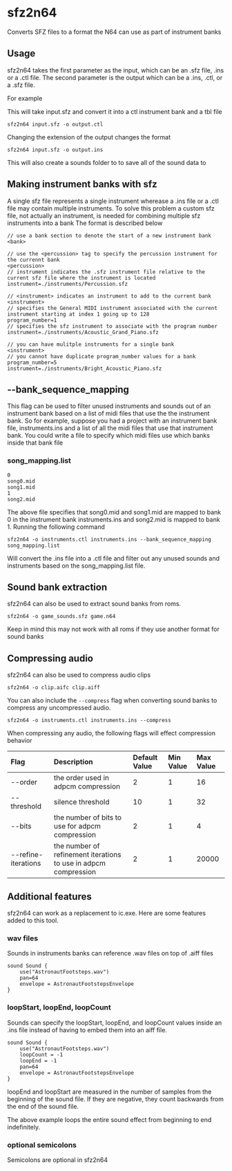 # sfz2n64

Converts SFZ files to a format the N64 can use as part of instrument banks

## Usage

sfz2n64 takes the first parameter as the input, which can be an .sfz file, .ins or a .ctl file. The second parameter is the output which can be a .ins, .ctl, or a .sfz file.

For example

This will take input.sfz and convert it into a ctl instrument bank and a tbl file

```
sfz2n64 input.sfz -o output.ctl
```

Changing the extension of the output changes the format

```
sfz2n64 input.sfz -o output.ins
```

This will also create a sounds folder to to save all of the sound data to

## Making instrument banks with sfz

A single sfz file represents a single instrument wherease a .ins file or a .ctl file
may contain multiple instruments. To solve this problem a custom sfz file, not actually an instrument, is needed for combining multiple sfz instruments into a bank The format is described below

```
// use a bank section to denote the start of a new instrument bank
<bank>

// use the <percussion> tag to specify the percussion instrument for the currennt bank
<percussion>
// instrument indicates the .sfz instrument file relative to the current sfz file where the instrument is located
instrument=./instruments/Percussion.sfz

// <instrument> indicates an instrument to add to the current bank
<instrument>
// specifies the General MIDI instrument associated with the current instrument starting at index 1 going up to 128
program_number=1
// specifies the sfz instrument to associate with the program number
instrument=./instruments/Acoustic_Grand_Piano.sfz

// you can have mulitple instruments for a single bank
<instrument>
// you cannot have duplicate program_number values for a bank
program_number=5
instrument=./instruments/Bright_Acoustic_Piano.sfz
```

## --bank_sequence_mapping

This flag can be used to filter unused instruments and sounds out of an instrument bank based on a list of midi files that use the the instrument bank. So for example, suppose
you had a project with an instrument bank file, instruments.ins and a list of all the midi
files that use that instrument bank. You could write a file to specify which midi files use which banks inside that bank file

### song_mapping.list
```
0
song0.mid
song1.mid
1
song2.mid
```
The above file specifies that song0.mid and song1.mid are mapped to bank 0 in the instrument bank instruments.ins and song2.mid is mapped to bank 1. Running the following
command

`sfz2n64 -o instruments.ctl instruments.ins --bank_sequence_mapping song_mapping.list`

Will convert the .ins file into a .ctl file and filter out any unused sounds and 
instruments based on the song_mapping.list file.

## Sound bank extraction

sfz2n64 can also be used to extract sound banks from roms.

`sfz2n64 -o game_sounds.sfz game.n64`

Keep in mind this may not work with all roms if they use another format for sound banks

## Compressing audio

sfz2n64 can also be used to compress audio clips

`sfz2n64 -o clip.aifc clip.aiff`

You can also include the `--compress` flag when converting sound banks to compress any
uncompressed audio.

`sfz2n64 -o instruments.ctl instruments.ins --compress`

When compressing any audio, the following flags will effect compression behavior

| Flag | Description | Default Value | Min Value | Max Value |
| :--- | :---------- | :------------ | :-------- | :-------- |
| --order | the order used in adpcm compression | 2 | 1 | 16 |
--threshold | silence threshold | 10 | 1 | 32 |
--bits | the number of bits to use for adpcm compression | 2 | 1 | 4 |
--refine-iterations | the number of refinement iterations to use in adpcm compression | 2 | 1 | 20000 |


## Additional features

sfz2n64 can work as a replacement to ic.exe. Here are some features added to this tool.

### wav files

Sounds in instruments banks can reference .wav files on top of .aiff files

```
sound Sound {
    use("AstronautFootsteps.wav")
    pan=64
    envelope = AstronautFootstepsEnvelope
}
```

### loopStart, loopEnd, loopCount

Sounds can specify the loopStart, loopEnd, and loopCount values inside an .ins file instead of
having to embed them into an aiff file. 

```
sound Sound {
    use("AstronautFootsteps.wav")
    loopCount = -1
    loopEnd = -1
    pan=64
    envelope = AstronautFootstepsEnvelope
}
```

loopEnd and loopStart are measured in the number of samples from the beginning of the
sound file. If they are negative, they count backwards from the end of the sound file.

The above example loops the entire sound effect from beginning to end indefinitely.

### optional semicolons

Semicolons are optional in sfz2n64